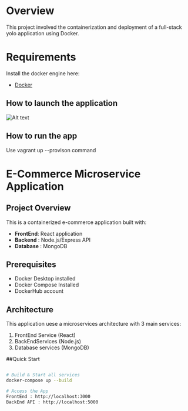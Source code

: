 # Overview
This project involved the containerization and deployment of a full-stack yolo application using Docker.


# Requirements
Install the docker engine here:
- [Docker](https://docs.docker.com/engine/install/) 

## How to launch the application 


![Alt text](image.png)

## How to run the app
Use vagrant up --provison command

# E-Commerce Microservice Application

## Project Overview
This is a containerized e-commerce application built with:
- **FrontEnd**: React application
- **Backend** : Node.js/Express API
- **Database** : MongoDB

## Prerequisites
- Docker Desktop installed
- Docker Compose Installed
- DockerHub account

## Architecture
This application uese a microservices architecture with  3 main services:
1. FrontEnd Service (React)
2. BackEndServices (Node.js)
3. Database services (MongoDB)

##Quick Start
```bash

# Build & Start all services
docker-compose up --build

# Access the App
FrontEnd : http://localhost:3000
BackEnd API : http://localhost:5000

